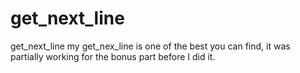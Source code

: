 # get_next_line
get_next_line
my get_nex_line is one of the best you can find, it was partially working for the bonus part before I did it.